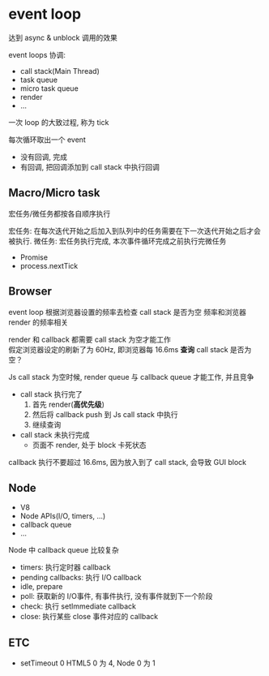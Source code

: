 # event loop

达到 async & unblock 调用的效果

event loops 协调:

- call stack(Main Thread)
- task queue
- micro task queue
- render
- ...

一次 loop 的大致过程, 称为 tick

每次循环取出一个 event 

- 没有回调, 完成
- 有回调, 把回调添加到 call stack 中执行回调

## Macro/Micro task

宏任务/微任务都按各自顺序执行

宏任务: 在每次迭代开始之后加入到队列中的任务需要在下一次迭代开始之后才会被执行.
微任务: 宏任务执行完成, 本次事件循环完成之前执行完微任务
   - Promise
   - process.nextTick

## Browser

event loop 根据浏览器设置的频率去检查 call stack 是否为空
频率和浏览器 render 的频率相关

render 和 callback 都需要 call stack 为空才能工作  
假定浏览器设定的刷新了为 60Hz, 即浏览器每 16.6ms **查询** call stack 是否为空？

Js call stack 为空时候, render queue 与 callback queue 才能工作, 并且竞争

- call stack 执行完了
  1. 首先 render(**高优先级**)
  2. 然后将 callback push 到 Js call stack 中执行
  3. 继续查询
- call stack 未执行完成
  - 页面不 render, 处于 block 卡死状态

callback 执行不要超过 16.6ms, 因为放入到了 call stack, 会导致 GUI block

## Node

- V8
- Node APIs(I/O, timers, ...)
- callback queue
- ...

Node 中 callback queue 比较复杂

- timers: 执行定时器 callback
- pending callbacks: 执行 I/O callback
- idle, prepare
- poll: 获取新的 I/O事件, 有事件执行, 没有事件就到下一个阶段
- check: 执行 setImmediate callback
- close: 执行某些 close 事件对应的 callback

## ETC

- setTimeout 0 HTML5 0 为 4, Node 0 为 1
